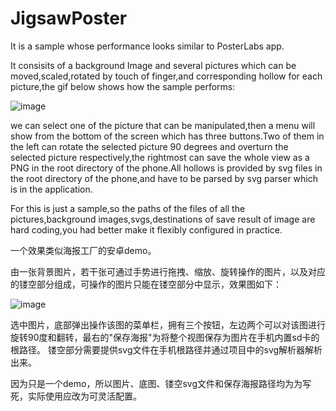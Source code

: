 # JigsawPoster
It is a sample whose performance looks similar to PosterLabs app.

It consisits of a background Image and several pictures which can be moved,scaled,rotated by touch of finger,and corresponding hollow for each picture,the gif below shows how the sample performs:

![image](https://github.com/yanyinan/JigsawPoster/blob/master/%E5%BD%95%E5%B1%8F%E4%B8%93%E5%AE%B6170901115542~4.gif)


we can select one of the picture that can be manipulated,then a menu will show from the bottom of the screen which has three buttons.Two of them in the left can rotate the selected picture 90 degrees and overturn the selected picture respectively,the rightmost can save the whole view as a PNG in the root directory of the phone.All hollows is provided by svg files in the root directory of the phone,and have to be parsed by svg parser which is in the application.

For this is just a sample,so the paths of the files of all the pictures,background images,svgs,destinations of save result of image are hard coding,you had better make it flexibly configured in practice.














一个效果类似海报工厂的安卓demo。

由一张背景图片，若干张可通过手势进行拖拽、缩放、旋转操作的图片，以及对应的镂空部分组成，可操作的图片只能在镂空部分中显示，效果图如下：

![image](https://github.com/yanyinan/JigsawPoster/blob/master/%E5%BD%95%E5%B1%8F%E4%B8%93%E5%AE%B6170901115542~4.gif)

选中图片，底部弹出操作该图的菜单栏，拥有三个按钮，左边两个可以对该图进行旋转90度和翻转，最右的"保存海报"为将整个视图保存为图片在手机内置sd卡的根路径。
镂空部分需要提供svg文件在手机根路径并通过项目中的svg解析器解析出来。

因为只是一个demo，所以图片、底图、镂空svg文件和保存海报路径均为为写死，实际使用应改为可灵活配置。
